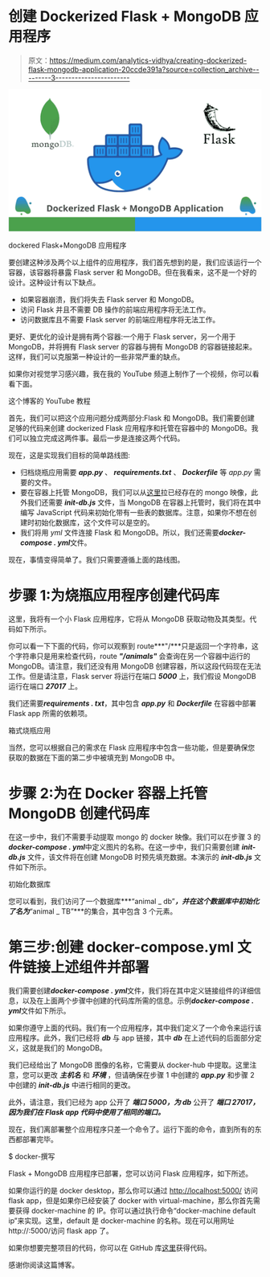 # 创建 Dockerized Flask + MongoDB 应用程序

> 原文：<https://medium.com/analytics-vidhya/creating-dockerized-flask-mongodb-application-20ccde391a?source=collection_archive---------3----------------------->

![](img/bcc512a4e826e1fbc0145299f4d40643.png)

dockered Flask+MongoDB 应用程序

要创建这种涉及两个以上组件的应用程序，我们首先想到的是，我们应该运行一个容器，该容器将暴露 Flask server 和 MongoDB。但在我看来，这不是一个好的设计。这种设计有以下缺点。

*   如果容器崩溃，我们将失去 Flask server 和 MongoDB。
*   访问 Flask 并且不需要 DB 操作的前端应用程序将无法工作。
*   访问数据库且不需要 Flask server 的前端应用程序将无法工作。

更好、更优化的设计是拥有两个容器:一个用于 Flask server，另一个用于 MongoDB，并将拥有 Flask server 的容器与拥有 MongoDB 的容器链接起来。这样，我们可以克服第一种设计的一些非常严重的缺点。

如果你对视觉学习感兴趣，我在我的 YouTube 频道上制作了一个视频，你可以看看下面。

这个博客的 YouTube 教程

首先，我们可以把这个应用问题分成两部分:Flask 和 MongoDB。我们需要创建足够的代码来创建 dockerized Flask 应用程序和托管在容器中的 MongoDB。我们可以独立完成这两件事。最后一步是连接这两个代码。

现在，这是实现我们目标的简单路线图:

*   归档烧瓶应用需要 ***app.py*** 、 ***requirements.txt*** 、 ***Dockerfile*** 等 *app.py* 需要的文件。
*   要在容器上托管 MongoDB，我们可以从[这里](https://hub.docker.com/_/mongo)拉已经存在的 mongo 映像，此外我们还需要 ***init-db.js*** 文件，当 MongoDB 在容器上托管时，我们将在其中编写 JavaScript 代码来初始化带有一些表的数据库。注意，如果你不想在创建时初始化数据库，这个文件可以是空的。
*   我们将用 *yml* 文件连接 Flask 和 MongoDB。所以，我们还需要***docker-compose . yml***文件。

现在，事情变得简单了。我们只需要遵循上面的路线图。

# **步骤 1:为烧瓶应用程序创建代码库**

这里，我将有一个小 Flask 应用程序，它将从 MongoDB 获取动物及其类型。代码如下所示。

你可以看一下下面的代码，你可以观察到 route***"/***只是返回一个字符串，这个字符串只是用来检查代码，route ***"/animals"*** 会查询在另一个容器中运行的 MongoDB。请注意，我们还没有用 MongoDB 创建容器，所以这段代码现在无法工作。但是请注意，Flask server 将运行在端口 ***5000*** 上，我们假设 MongoDB 运行在端口 ***27017*** 上。

我们还需要***requirements . txt***，其中包含 ***app.py*** 和 ***Dockerfile*** 在容器中部署 Flask app 所需的依赖项。

箱式烧瓶应用

当然，您可以根据自己的需求在 Flask 应用程序中包含一些功能，但是要确保您获取的数据在下面的第二步中被填充到 MongoDB 中。

# 步骤 2:为在 Docker 容器上托管 MongoDB 创建代码库

在这一步中，我们不需要手动提取 mongo 的 docker 映像。我们可以在步骤 3 的***docker-compose . yml***中定义图片的名称。在这一步中，我们只需要创建 ***init-db.js*** 文件，该文件将在创建 MongoDB 时预先填充数据。本演示的 ***init-db.js*** 文件如下所示。

初始化数据库

您可以看到，我们访问了一个数据库***“animal _ db”***，并在这个数据库中初始化了名为***“animal _ TB”***的集合，其中包含 3 个元素。

# **第三步:创建 docker-compose.yml 文件链接上述组件并部署**

我们需要创建***docker-compose . yml***文件，我们将在其中定义链接组件的详细信息，以及在上面两个步骤中创建的代码库所需的信息。示例***docker-compose . yml***文件如下所示。

如果你遵守上面的代码。我们有一个应用程序，其中我们定义了一个命令来运行该应用程序。此外，我们已经将 ***db*** 与 app 链接，其中 ***db*** 在上述代码的后面部分定义，这就是我们的 MongoDB。

我们已经给出了 MongoDB 图像的名称，它需要从 docker-hub 中提取。这里注意，您可以更改 ***主机名*** 和 ***环境*** ，但请确保在步骤 1 中创建的 ***app.py*** 和步骤 2 中创建的 ***init-db.js*** 中进行相同的更改。

此外，请注意，我们已经为 app 公开了 ***端口 5000，为 db*** 公开了 ***端口 27017，因为我们在 Flask app 代码中使用了相同的端口。***

现在，我们离部署整个应用程序只差一个命令了。运行下面的命令，直到所有的东西都部署完毕。

$ docker-撰写

Flask + MongoDB 应用程序已部署，您可以访问 Flask 应用程序，如下所述。

如果你运行的是 docker desktop，那么你可以通过 [http://localhost:5000/](http://localhost:5000/) 访问 flask app，但是如果你已经安装了 docker with virtual-machine，那么你首先需要获得 docker-machine 的 IP。你可以通过执行命令“docker-machine default ip”来实现。这里，default 是 docker-machine 的名称。现在可以用网址 http://<docker-machine-IP>:5000/访问 flask app 了。

如果你想要完整项目的代码，你可以在 GitHub 库[这里](https://github.com/ashutosh1919/flask_mongodb_dockerized_app)获得代码。

感谢你阅读这篇博客。